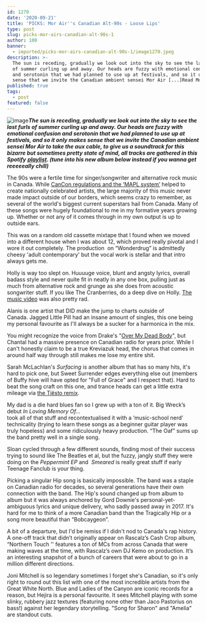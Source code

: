 ```yaml
---
id: 1270
date: '2020-09-21'
title: 'PICKS: Mor Air''s Canadian Alt-90s - Loose Lips'
type: post
slug: picks-mor-airs-canadian-alt-90s-1
author: 100
banner:
  - imported/picks-mor-airs-canadian-alt-90s-1/image1270.jpeg
description: >-
  The sun is receding, gradually we look out into the sky to see the last furls
  of summer curling up and away. Our heads are fuzzy with emotional confusion
  and serotonin that we had planned to use up at festivals, and so it only makes
  sense that we invite the Canadian ambient sensei Mor Air [...]Read More...
published: true
tags:
  - post
featured: false
---
```

![image](../imported/picks-mor-airs-canadian-alt-90s-1/image1270.jpeg)**_The sun is receding, gradually we look out into the sky to see the last furls of summer curling up and away. Our heads are fuzzy with emotional confusion and serotonin that we had planned to use up at festivals, and so it only makes sense that we invite the Canadian ambient sensei Mor Air to take the aux cable, to give us a soundtrack for this bizarre but sometimes pretty state of mind, all tracks are gathered in this Spotify_** [**_playlist_**](https://open.spotify.com/playlist/1ja6E1phg56Jo8bSmsp3pa?si=B5JtdhSQQCupykvr33LDCQ)**_. (tune into his new album below instead if you wanna get reeeeeally chill)_**

The 90s were a fertile time for singer/songwriter and alternative rock music in Canada. While [CanCon regulations and the ‘MAPL system’](https://en.wikipedia.org/wiki/Canadian_content) helped to create nationally celebrated artists, the large majority of this music never made impact outside of our borders, which seems crazy to remember, as several of the world's biggest current superstars hail from Canada. Many of these songs were hugely foundational to me in my formative years growing up. Whether or not any of it comes through in my own output is up to outside ears. 

This was on a random old cassette mixtape that I found when we moved into a different house when I was about 12, which proved really pivotal and I wore it out completely. The production  on “Wonderdrug” is admittedly cheesy 'adult contemporary' but the vocal work is stellar and that intro always gets me.

Holly is way too slept on. Huuuuge voice, blunt and angsty lyrics, overall badass style and never quite fit in neatly in any one box, pulling just as much from alternative rock and grunge as she does from acoustic songwriter stuff. If you like The Cranberries, do a deep dive on Holly. [The music video](https://youtu.be/FjN2rhlPjGU) was also pretty rad.

Alanis is one artist that DID make the jump to charts outside of Canada. Jagged Little Pill had an insane amount of singles, this one being my personal favourite as I'll always be a sucker for a harmonica in the mix.

You might recognize the voice from Drake's "[Over My Dead Body](https://open.spotify.com/track/2Gnsof1hvZzjE1xdLRpjtf?si=DgsLmWS7SEOthp-pgh7XnQ)", but Chantal had a massive presence on Canadian radio for years prior. While I can't honestly claim to be a true Kreviazuk head, the chorus that comes in around half way through still makes me lose my entire shit.

Sarah McLachlan's _Surfacing_ is another album that has so many hits, it's hard to pick one, but Sweet Surrender edges everything else out (members of Buffy hive will have opted for "Full of Grace" and I respect that). Hard to beat the song craft on this one, and trance heads can get a little extra mileage via [the Tiësto remix](https://open.spotify.com/track/4bnvGhDSMritR9W2H9fhB3?si=3NpD9ahhTTGolf_cAmhnng). 

My dad is a die hard blues fan so I grew up with a ton of it. Big Wreck’s debut _In Loving Memory Of…_  
took all of that stuff and recontextualised it with a ‘music-school nerd’ technicality (trying to learn these songs as a beginner guitar player was truly hopeless) and some ridiculously heavy production. “The Oaf” sums up the band pretty well in a single song.

Sloan cycled through a few different sounds, finding most of their success trying to sound like The Beatles et al, but the fuzzy, jangly stuff they were doing on the _Peppermint EP_ and  _Smeared_ is really great stuff if early Teenage Fanclub is your thing.

Picking a singular Hip song is basically impossible. The band was a staple on Canadian radio for decades, so several generations have their own connection with the band. The Hip's sound changed up from album to album but it was always anchored by Gord Downie's personal-yet-ambiguous lyrics and unique delivery, who sadly passed away in 2017. It's hard for me to think of a more Canadian band than the Tragically Hip or a song more beautiful than “Bobcaygeon”.

A bit of a departure, but I'd be remiss if I didn't nod to Canada's rap history. A one-off track that didn’t originally appear on Rascalz’s Cash Crop album, “Northern Touch '' features a ton of MCs from across Canada that were making waves at the time, with Rascalz’s own DJ Kemo on production. It’s an interesting snapshot of a bunch of careers that were about to go in a million different directions.

Joni Mitchell is so legendary sometimes I forget she's Canadian, so it's only right to round out this list with one of the most incredible artists from the Great White North. Blue and Ladies of the Canyon are iconic records for a reason, but Hejira is a personal favourite. It sees Mitchell playing with some slinky, rubbery jazz textures (featuring none other than Jaco Pastorius on bass!) against her legendary storytelling. "Song for Sharon" and "Amelia" are standout cuts.